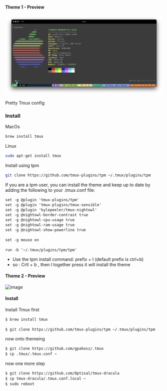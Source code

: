 #### Theme 1 - Preview 

![](PoC.png)

Pretty Tmux config

### Install
MacOs
```bash
brew install tmux
```
Linux
```bash
sudo apt-get install tmux
```
Install using tpm 
```bash
git clone https://github.com/tmux-plugins/tpm ~/.tmux/plugins/tpm
```

If you are a tpm user, you can install the theme and keep up to date by adding the following to your .tmux.conf file:
```
set -g @plugin 'tmux-plugins/tpm'
set -g @plugin 'tmux-plugins/tmux-sensible'
set -g @plugin 'kylepeeler/tmux-nightowl'
set -g @nightowl-border-contrast true
set -g @nightowl-cpu-usage true
set -g @nightowl-ram-usage true
set -g @nightowl-show-powerline true

set -g mouse on

run -b '~/.tmux/plugins/tpm/tpm'
```
- Use the tpm install command: prefix + I (default prefix is ctrl+b)
- so : Crtl + b , then I together press it will install the theme


#### Theme 2 - Preview
![image](https://gist.github.com/assets/30806882/4017cada-dcb7-4aa6-82b1-470f53fba6da)


#### Install
Install Tmux first
```
$ brew install tmux

$ git clone https://github.com/tmux-plugins/tpm ~/.tmux/plugins/tpm
```
now onto themeing

```bash
$ git clone https://github.com/gpakosz/.tmux
$ cp .tmux/.tmux.conf ~
```
now one more step
```bash
$ git clone https://github.com/Optixal/tmux-dracula
$ cp tmux-dracula/.tmux.conf.local ~
$ sudo reboot
```
